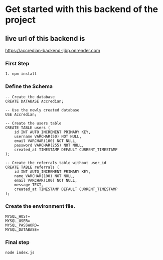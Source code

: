 # Get started with this backend of the project 

## live url of this backend is 
https://accredian-backend-ljbp.onrender.com

### First Step
```
1. npm install
```

### Define the Schema 
```
-- Create the database
CREATE DATABASE Accredian;

-- Use the newly created database
USE Accredian;

-- Create the users table
CREATE TABLE users (
    id INT AUTO_INCREMENT PRIMARY KEY,
    username VARCHAR(50) NOT NULL,
    email VARCHAR(100) NOT NULL,
    password VARCHAR(255) NOT NULL,
    created_at TIMESTAMP DEFAULT CURRENT_TIMESTAMP
);

-- Create the referrals table without user_id
CREATE TABLE referrals (
    id INT AUTO_INCREMENT PRIMARY KEY,
    name VARCHAR(100) NOT NULL,
    email VARCHAR(100) NOT NULL,
    message TEXT,
    created_at TIMESTAMP DEFAULT CURRENT_TIMESTAMP
);
```

### Create the environment file.
```
MYSQL_HOST=
MYSQL_USER=
MYSQL_PASSWORD= 
MYSQL_DATABASE=
```

### Final step 
```
node index.js
```

